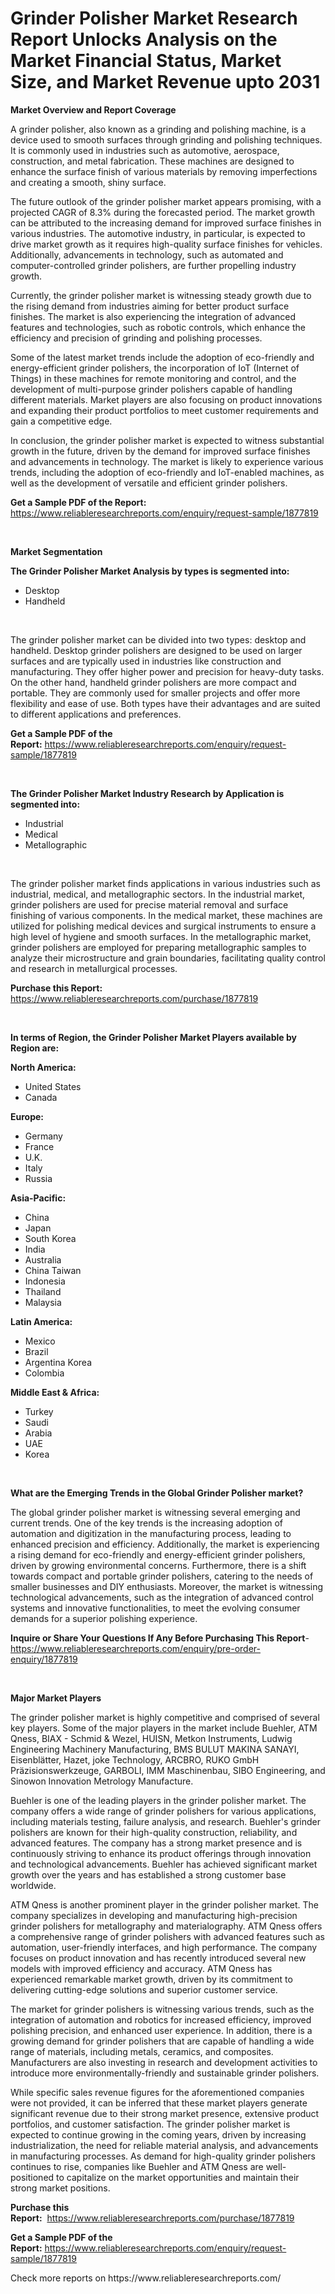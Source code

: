 <p><h1>Grinder Polisher Market Research Report Unlocks Analysis on the Market Financial Status, Market Size, and Market Revenue upto 2031</h1></p><p><strong>Market Overview and Report Coverage</strong></p>
<p><p>A grinder polisher, also known as a grinding and polishing machine, is a device used to smooth surfaces through grinding and polishing techniques. It is commonly used in industries such as automotive, aerospace, construction, and metal fabrication. These machines are designed to enhance the surface finish of various materials by removing imperfections and creating a smooth, shiny surface.</p><p>The future outlook of the grinder polisher market appears promising, with a projected CAGR of 8.3% during the forecasted period. The market growth can be attributed to the increasing demand for improved surface finishes in various industries. The automotive industry, in particular, is expected to drive market growth as it requires high-quality surface finishes for vehicles. Additionally, advancements in technology, such as automated and computer-controlled grinder polishers, are further propelling industry growth.</p><p>Currently, the grinder polisher market is witnessing steady growth due to the rising demand from industries aiming for better product surface finishes. The market is also experiencing the integration of advanced features and technologies, such as robotic controls, which enhance the efficiency and precision of grinding and polishing processes.</p><p>Some of the latest market trends include the adoption of eco-friendly and energy-efficient grinder polishers, the incorporation of IoT (Internet of Things) in these machines for remote monitoring and control, and the development of multi-purpose grinder polishers capable of handling different materials. Market players are also focusing on product innovations and expanding their product portfolios to meet customer requirements and gain a competitive edge.</p><p>In conclusion, the grinder polisher market is expected to witness substantial growth in the future, driven by the demand for improved surface finishes and advancements in technology. The market is likely to experience various trends, including the adoption of eco-friendly and IoT-enabled machines, as well as the development of versatile and efficient grinder polishers.</p></p>
<p><strong>Get a Sample PDF of the Report:</strong> <a href="https://www.reliableresearchreports.com/enquiry/request-sample/1877819">https://www.reliableresearchreports.com/enquiry/request-sample/1877819</a></p>
<p>&nbsp;</p>
<p><strong>Market Segmentation</strong></p>
<p><strong>The Grinder Polisher Market Analysis by types is segmented into:</strong></p>
<p><ul><li>Desktop</li><li>Handheld</li></ul></p>
<p>&nbsp;</p>
<p><p>The grinder polisher market can be divided into two types: desktop and handheld. Desktop grinder polishers are designed to be used on larger surfaces and are typically used in industries like construction and manufacturing. They offer higher power and precision for heavy-duty tasks. On the other hand, handheld grinder polishers are more compact and portable. They are commonly used for smaller projects and offer more flexibility and ease of use. Both types have their advantages and are suited to different applications and preferences.</p></p>
<p><strong>Get a Sample PDF of the Report:</strong>&nbsp;<a href="https://www.reliableresearchreports.com/enquiry/request-sample/1877819">https://www.reliableresearchreports.com/enquiry/request-sample/1877819</a></p>
<p>&nbsp;</p>
<p><strong>The Grinder Polisher Market Industry Research by Application is segmented into:</strong></p>
<p><ul><li>Industrial</li><li>Medical</li><li>Metallographic</li></ul></p>
<p>&nbsp;</p>
<p><p>The grinder polisher market finds applications in various industries such as industrial, medical, and metallographic sectors. In the industrial market, grinder polishers are used for precise material removal and surface finishing of various components. In the medical market, these machines are utilized for polishing medical devices and surgical instruments to ensure a high level of hygiene and smooth surfaces. In the metallographic market, grinder polishers are employed for preparing metallographic samples to analyze their microstructure and grain boundaries, facilitating quality control and research in metallurgical processes.</p></p>
<p><strong>Purchase this Report:</strong>&nbsp; <a href="https://www.reliableresearchreports.com/purchase/1877819">https://www.reliableresearchreports.com/purchase/1877819</a></p>
<p>&nbsp;</p>
<p><strong>In terms of Region, the Grinder Polisher Market Players available by Region are:</strong></p>
<p>
    <p> <strong> North America: </strong>
        <ul>
            <li>United States</li>
            <li>Canada</li>
        </ul>
        </p> 
    <p> <strong> Europe: </strong>
        <ul>
            <li>Germany</li>
            <li>France</li>
            <li>U.K.</li>
            <li>Italy</li>
            <li>Russia</li>
        </ul>
        </p> 
    <p> <strong> Asia-Pacific: </strong>
        <ul>
            <li>China</li>
            <li>Japan</li>
            <li>South Korea</li>
            <li>India</li>
            <li>Australia</li>
            <li>China Taiwan</li>
            <li>Indonesia</li>
            <li>Thailand</li>
            <li>Malaysia</li>
        </ul>
        </p> 
    <p> <strong> Latin America: </strong>
        <ul>
            <li>Mexico</li>
            <li>Brazil</li>
            <li>Argentina Korea</li>
            <li>Colombia</li>
        </ul>
        </p> 
    <p> <strong> Middle East & Africa: </strong>
        <ul>
            <li>Turkey</li>
            <li>Saudi</li>
            <li>Arabia</li>
            <li>UAE</li>
            <li>Korea</li>
        </ul>
    </p>
    </p>
<p>&nbsp;</p>
<p><strong>What are the Emerging Trends in the Global Grinder Polisher market?</strong></p>
<p><p>The global grinder polisher market is witnessing several emerging and current trends. One of the key trends is the increasing adoption of automation and digitization in the manufacturing process, leading to enhanced precision and efficiency. Additionally, the market is experiencing a rising demand for eco-friendly and energy-efficient grinder polishers, driven by growing environmental concerns. Furthermore, there is a shift towards compact and portable grinder polishers, catering to the needs of smaller businesses and DIY enthusiasts. Moreover, the market is witnessing technological advancements, such as the integration of advanced control systems and innovative functionalities, to meet the evolving consumer demands for a superior polishing experience.</p></p>
<p><strong>Inquire or Share Your Questions If Any Before Purchasing This Report</strong>- <a href="https://www.reliableresearchreports.com/enquiry/pre-order-enquiry/1877819">https://www.reliableresearchreports.com/enquiry/pre-order-enquiry/1877819</a></p>
<p>&nbsp;</p>
<p><strong>Major Market Players</strong></p>
<p><p>The grinder polisher market is highly competitive and comprised of several key players. Some of the major players in the market include Buehler, ATM Qness, BIAX - Schmid & Wezel, HUISN, Metkon Instruments, Ludwig Engineering Machinery Manufacturing, BMS BULUT MAKINA SANAYI, Eisenblätter, Hazet, joke Technology, ARCBRO, RUKO GmbH Präzisionswerkzeuge, GARBOLI, IMM Maschinenbau, SIBO Engineering, and Sinowon Innovation Metrology Manufacture.</p><p>Buehler is one of the leading players in the grinder polisher market. The company offers a wide range of grinder polishers for various applications, including materials testing, failure analysis, and research. Buehler's grinder polishers are known for their high-quality construction, reliability, and advanced features. The company has a strong market presence and is continuously striving to enhance its product offerings through innovation and technological advancements. Buehler has achieved significant market growth over the years and has established a strong customer base worldwide.</p><p>ATM Qness is another prominent player in the grinder polisher market. The company specializes in developing and manufacturing high-precision grinder polishers for metallography and materialography. ATM Qness offers a comprehensive range of grinder polishers with advanced features such as automation, user-friendly interfaces, and high performance. The company focuses on product innovation and has recently introduced several new models with improved efficiency and accuracy. ATM Qness has experienced remarkable market growth, driven by its commitment to delivering cutting-edge solutions and superior customer service.</p><p>The market for grinder polishers is witnessing various trends, such as the integration of automation and robotics for increased efficiency, improved polishing precision, and enhanced user experience. In addition, there is a growing demand for grinder polishers that are capable of handling a wide range of materials, including metals, ceramics, and composites. Manufacturers are also investing in research and development activities to introduce more environmentally-friendly and sustainable grinder polishers.</p><p>While specific sales revenue figures for the aforementioned companies were not provided, it can be inferred that these market players generate significant revenue due to their strong market presence, extensive product portfolios, and customer satisfaction. The grinder polisher market is expected to continue growing in the coming years, driven by increasing industrialization, the need for reliable material analysis, and advancements in manufacturing processes. As demand for high-quality grinder polishers continues to rise, companies like Buehler and ATM Qness are well-positioned to capitalize on the market opportunities and maintain their strong market positions.</p></p>
<p><strong>Purchase this Report:</strong>&nbsp;&nbsp;<a href="https://www.reliableresearchreports.com/purchase/1877819">https://www.reliableresearchreports.com/purchase/1877819</a></p>
<p></p>
<p><strong>Get a Sample PDF of the Report:</strong>&nbsp;<a href="https://www.reliableresearchreports.com/enquiry/request-sample/1877819">https://www.reliableresearchreports.com/enquiry/request-sample/1877819</a></p>
<p>Check more reports on https://www.reliableresearchreports.com/</p>